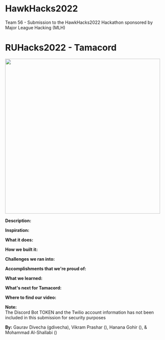 # HawkHacks2022
Team 56 - Submission to the HawkHacks2022 Hackathon sponsored by Major League Hacking (MLH)

# <strong>RUHacks2022</strong> - Tamacord

<img src=https://cdn.discordapp.com/attachments/973764001219629086/975102616591802368/IMG_2988.png width="500">

<strong>Description:</strong> <br />


<strong>Inspiration:</strong> <br />


<strong>What it does:</strong> <br />


<strong>How we built it:</strong> <br />


<strong>Challenges we ran into:</strong><br />


<strong>Accomplishments that we're proud of:</strong><br />


<strong>What we learned:</strong><br />


<strong>What's next for Tamacord:</strong><br />


<strong>Where to find our video:</strong><br />


<strong>**Note:**</strong><br />
The Discord Bot TOKEN and the Twilio account information has not been included in this submission for security purposes

<strong>By:</strong> Gaurav Divecha (gdivecha), Vikram Prashar (), Hanana Gohir (), & Mohammad Al-Shallabi ()

